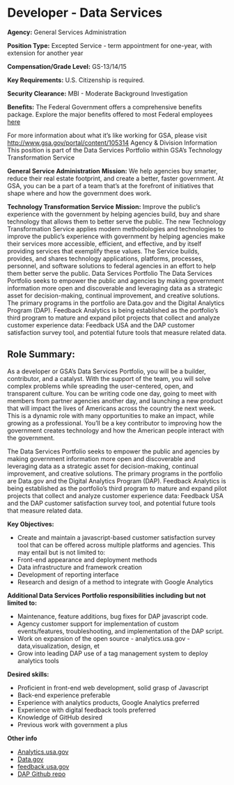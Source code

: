# Developer - Data Services

**Agency:** General Services Administration

**Position Type:** Excepted Service - term appointment for one-year, with extension for another year 

**Compensation/Grade Level:** GS-13/14/15

**Key Requirements:**
U.S. Citizenship is required.

**Security Clearance:**
MBI - Moderate Background Investigation

**Benefits:**
The Federal Government offers a comprehensive benefits package. Explore the major benefits offered to most Federal employees [here](http://www.usajobs.gov/ResourceCenter/Index/Interactive/Benefits#icc)

For more information about what it’s like working for GSA, please visit 
http://www.gsa.gov/portal/content/105314
Agency & Division Information
This position is part of the Data Services Portfolio within GSA’s Technology Transformation Service

**General Service Administration**
**Mission:** We help agencies buy smarter, reduce their real estate footprint, and create a better, faster government.  At GSA, you can be a part of a team that’s at the forefront of initiatives that shape where and how the government does work.  

**Technology Transformation Service**
**Mission:** Improve the public’s experience with the government by helping agencies build, buy and share technology that allows them to better serve the public.
The new Technology Transformation Service applies modern methodologies and technologies to improve the public’s experience with government by helping agencies make their services more accessible, efficient, and effective, and by itself providing services that exemplify these values. The Service builds, provides, and shares technology applications, platforms, processes, personnel, and software solutions to federal agencies in an effort to help them better serve the public.
Data Services Portfolio
The Data Services Portfolio seeks to empower the public and agencies by making government information more open and discoverable and leveraging data as a strategic asset for decision-making, continual improvement, and creative solutions. The primary programs in the portfolio are Data.gov and the Digital Analytics Program (DAP). Feedback Analytics is being established as the portfolio’s third program to mature and expand pilot projects that collect and analyze customer experience data: Feedback USA and the DAP customer satisfaction survey tool, and potential future tools that measure related data. 

## **Role Summary:**
As a developer or GSA’s Data Services Portfolio, you will be a builder, contributor, and a catalyst. With the support of the team, you will solve complex problems while spreading the user-­centered, open, and transparent culture. You can be writing code one day, going to meet with members from partner agencies another day, and launching a new product that will impact the lives of Americans across the country the next week. This is a dynamic role with many opportunities to make an impact, while growing as a professional. You’ll be a key contributor to improving how the government creates technology and how the American people interact with the government. 

The Data Services Portfolio seeks to empower the public and agencies by making government information more open and discoverable and leveraging data as a strategic asset for decision-making, continual improvement, and creative solutions. The primary programs in the portfolio are Data.gov and the Digital Analytics Program (DAP). Feedback Analytics is being established as the portfolio’s third program to mature and expand pilot projects that collect and analyze customer experience data: Feedback USA and the DAP customer satisfaction survey tool, and potential future tools that measure related data. 

**Key Objectives:**
- Create and maintain a javascript-based customer satisfaction survey tool that can be offered across multiple platforms and agencies. This may entail but is not limited to:
- Front-end appearance and deployment methods
- Data infrastructure and framework creation 
- Development of reporting interface
- Research and design of a method to integrate with Google Analytics

**Additional Data Services Portfolio responsibilities including but not limited to:**
- Maintenance, feature additions, bug fixes for DAP javascript code.
- Agency customer support for implementation of custom events/features, troubleshooting, and implementation of the DAP script.
- Work on expansion of the open source - analytics.usa.gov - data,visualization, design, et
- Grow into leading DAP use of a tag management system to deploy analytics tools

**Desired skills:**
- Proficient in front-end web development, solid grasp of Javascript 
- Back-end experience preferable
- Experience with analytics products, Google Analytics preferred
- Experience with digital feedback tools preferred
- Knowledge of GitHub desired
- Previous work with government a plus

**Other info**
* [Analytics.usa.gov](Analytics.usa.gov)
* [Data.gov](Data.gov)
* [feedback.usa.gov](feedback.usa.gov)
* [DAP Github repo](https://github.com/digital-analytics-program/gov-wide-code)
